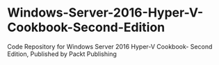 # Windows-Server-2016-Hyper-V-Cookbook-Second-Edition
Code Repository for Windows Server 2016 Hyper-V Cookbook- Second Edition, Published by Packt Publishing
